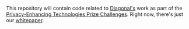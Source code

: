 This repository will contain code related to [Diagonal's](http://diagonal.works) work as part of the [Privacy-Enhancing Technologies Prize Challenges](https://petsprizechallenges.com/). Right now, there's just our [whitepaper](whitepaper.md).